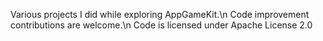 Various projects I did while exploring AppGameKit.\n
Code improvement contributions are welcome.\n
Code is licensed under Apache License 2.0
